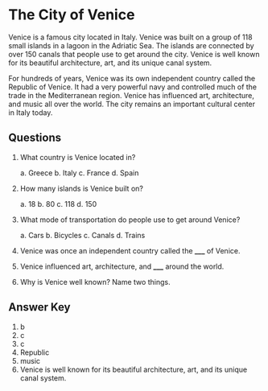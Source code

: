 # The City of Venice

Venice is a famous city located in Italy. Venice was built on a group of 118 small islands in a lagoon in the Adriatic Sea. The islands are connected by over 150 canals that people use to get around the city. Venice is well known for its beautiful architecture, art, and its unique canal system.

For hundreds of years, Venice was its own independent country called the Republic of Venice. It had a very powerful navy and controlled much of the trade in the Mediterranean region. Venice has influenced art, architecture, and music all over the world. The city remains an important cultural center in Italy today.

## Questions

1. What country is Venice located in?

   a. Greece
   b. Italy
   c. France
   d. Spain

2. How many islands is Venice built on?

   a. 18
   b. 80
   c. 118
   d. 150

3. What mode of transportation do people use to get around Venice?

   a. Cars
   b. Bicycles
   c. Canals
   d. Trains

4. Venice was once an independent country called the **\_\_\_** of Venice.

5. Venice influenced art, architecture, and **\_\_\_** around the world.

6. Why is Venice well known? Name two things.

## Answer Key

1. b
2. c
3. c
4. Republic
5. music
6. Venice is well known for its beautiful architecture, art, and its unique canal system.
